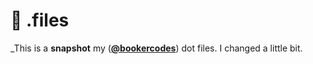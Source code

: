 # :wrench: .files

_This is a **snapshot** my ([**@bookercodes**](https://twitter.com/bookercodes)) dot files. I changed a little bit.
